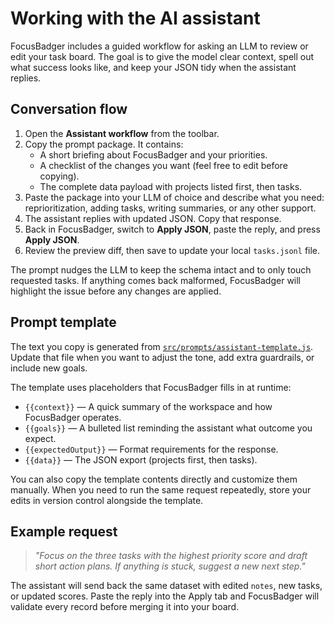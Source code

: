 # Working with the AI assistant

FocusBadger includes a guided workflow for asking an LLM to review or edit your task board. The goal is to give the model clear context, spell out what success looks like, and keep your JSON tidy when the assistant replies.

## Conversation flow

1. Open the **Assistant workflow** from the toolbar.
2. Copy the prompt package. It contains:
   - A short briefing about FocusBadger and your priorities.
   - A checklist of the changes you want (feel free to edit before copying).
   - The complete data payload with projects listed first, then tasks.
3. Paste the package into your LLM of choice and describe what you need: reprioritization, adding tasks, writing summaries, or any other support.
4. The assistant replies with updated JSON. Copy that response.
5. Back in FocusBadger, switch to **Apply JSON**, paste the reply, and press **Apply JSON**.
6. Review the preview diff, then save to update your local `tasks.jsonl` file.

The prompt nudges the LLM to keep the schema intact and to only touch requested tasks. If anything comes back malformed, FocusBadger will highlight the issue before any changes are applied.

## Prompt template

The text you copy is generated from [`src/prompts/assistant-template.js`](src/prompts/assistant-template.js). Update that file when you want to adjust the tone, add extra guardrails, or include new goals.

The template uses placeholders that FocusBadger fills in at runtime:

- `{{context}}` — A quick summary of the workspace and how FocusBadger operates.
- `{{goals}}` — A bulleted list reminding the assistant what outcome you expect.
- `{{expectedOutput}}` — Format requirements for the response.
- `{{data}}` — The JSON export (projects first, then tasks).

You can also copy the template contents directly and customize them manually. When you need to run the same request repeatedly, store your edits in version control alongside the template.

## Example request

> _"Focus on the three tasks with the highest priority score and draft short action plans. If anything is stuck, suggest a new next step."_

The assistant will send back the same dataset with edited `notes`, new tasks, or updated scores. Paste the reply into the Apply tab and FocusBadger will validate every record before merging it into your board.

